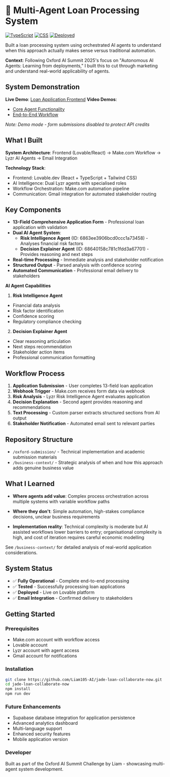 # 🤖 Multi-Agent Loan Processing System

[![TypeScript](https://img.shields.io/badge/TypeScript-97.1%25-blue)]() [![CSS](https://img.shields.io/badge/CSS-2.0%25-1572B6)]() [![Deployed](https://img.shields.io/badge/Status-Live-brightgreen)]()

Built a loan processing system using orchestrated AI agents to understand when this approach actually makes sense versus traditional automation.

**Context**: Following Oxford AI Summit 2025's focus on "Autonomous AI Agents: Learning from deployments," I built this to cut through marketing and understand real-world applicability of agents.

## System Demonstration

**Live Demo**: [Loan Application Frontend](https://preview--jade-loan-collaborate-now.lovable.app/)
**Video Demos**: 
- [Core Agent Functionality](https://youtu.be/KCvDQ6NYyCw)
- [End-to-End Workflow](https://youtu.be/VV7G5TYYaAo)

*Note: Demo mode - form submissions disabled to protect API credits*

## What I Built

**System Architecture**: Frontend (Lovable/React) → Make.com Workflow → Lyzr AI Agents → Email Integration

**Technology Stack**:
- Frontend: Lovable.dev (React + TypeScript + Tailwind CSS)
- AI Intelligence: Dual Lyzr agents with specialised roles
- Workflow Orchestration: Make.com automation pipeline
- Communication: Gmail integration for automated stakeholder routing

## Key Components

- **13-Field Comprehensive Application Form** - Professional loan application with validation
- **Dual AI Agent System**:
  - **Risk Intelligence Agent** (ID: 6863ee3906bcd0ccc1a73458) - Analyses financial risk factors
  - **Decision Explainer Agent** (ID: 68640158c781c1fdd3a67701) - Provides reasoning and next steps
- **Real-time Processing** - Immediate analysis and stakeholder notification
- **Structured Output** - Parsed analysis with confidence scoring
- **Automated Communication** - Professional email delivery to stakeholders

**AI Agent Capabilities**

1. **Risk Intelligence Agent**
- Financial data analysis
- Risk factor identification
- Confidence scoring
- Regulatory compliance checking

2. **Decision Explainer Agent**
- Clear reasoning articulation
- Next steps recommendation
- Stakeholder action items
- Professional communication formatting

## Workflow Process

1. **Application Submission** - User completes 13-field loan application
2. **Webhook Trigger** - Make.com receives form data via webhook
3. **Risk Analysis** - Lyzr Risk Intelligence Agent evaluates application
4. **Decision Explanation** - Second agent provides reasoning and recommendations
5. **Text Processing** - Custom parser extracts structured sections from AI output
6. **Stakeholder Notification** - Automated email sent to relevant parties

## Repository Structure

- `/oxford-submission/` - Technical implementation and academic submission materials
- `/business-context/` - Strategic analysis of when and how this approach adds genuine business value

## What I Learned

- **Where agents add value**: Complex process orchestration across multiple systems with variable workflow paths

- **Where they don't**: Simple automation, high-stakes compliance decisions, unclear business requirements

- **Implementation reality**: Technical complexity is moderate but AI assisted workflows lower barriers to entry; organisational complexity is high, and cost of iteration requires careful economic modelling

See `/business-context/` for detailed analysis of real-world application considerations.

## System Status

- ✅ **Fully Operational** - Complete end-to-end processing
- ✅ **Tested** - Successfully processing loan applications
- ✅ **Deployed** - Live on Lovable platform
- ✅ **Email Integration** - Confirmed delivery to stakeholders

## Getting Started

### Prerequisites
- Make.com account with workflow access
- Lovable account
- Lyzr account with agent access
- Gmail account for notifications

### Installation
```bash
git clone https://github.com/Liam105-AI/jade-loan-collaborate-now.git
cd jade-loan-collaborate-now
npm install
npm run dev
```
### Future Enhancements
- Supabase database integration for application persistence
- Advanced analytics dashboard
- Multi-language support
- Enhanced security features
- Mobile application version

### **Developer**
Built as part of the Oxford AI Summit Challenge by Liam - showcasing multi-agent system development.
